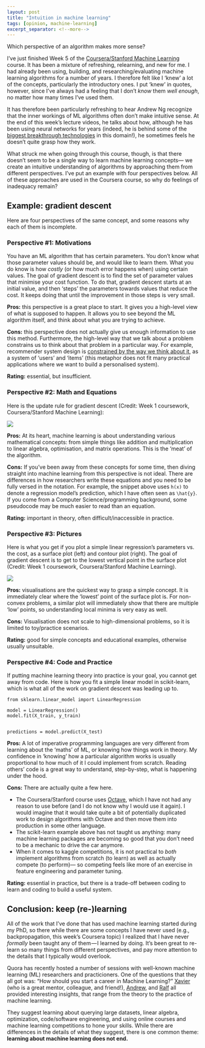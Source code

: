 ```yaml
---
layout: post
title: "Intuition in machine learning"
tags: [opinion, machine-learning]
excerpt_separator: <!--more-->
---
```


Which perspective of an algorithm makes more sense?
<!--more-->

I’ve just finished Week 5 of the [Coursera/Stanford Machine Learning](https://www.coursera.org/learn/machine-learning) course. It has been a mixture of refreshing, relearning, and new for me. I had already been using, building, and researching/evaluating machine learning algorithms for a number of years. I therefore felt like I ‘knew’ a lot of the concepts, particularly the introductory ones. I put ‘knew’ in quotes, however, since I’ve always had a feeling that I don’t _know_ them _well enough_, no matter how many times I’ve used them.

It has therefore been particularly refreshing to hear Andrew Ng recognize that the inner workings of ML algorithms often don’t make intuitive sense. At the end of this week’s lecture videos, he talks about how, although he has been using neural networks for years (indeed, he is behind some of the [biggest breakthrough technologies](https://www.technologyreview.com/s/600766/10-breakthrough-technologies-2016-conversational-interfaces/) in this domain!), he sometimes feels he doesn’t quite grasp how they work.

What struck me when going through this course, though, is that there doesn’t seem to be a single way to learn machine learning concepts— we create an intuitive understanding of algorithms by approaching them from different perspectives. I’ve put an example with four perspectives below. All of these approaches are used in the Coursera course, so why do feelings of inadequacy remain?

## Example: gradient descent
Here are four perspectives of the same concept, and some reasons why each of them is incomplete.

### Perspective #1: Motivations
You have an ML algorithm that has certain parameters. You don’t know what those parameter values should be, and would like to learn them. What you do know is how _costly_ (or how much error happens when) using certain values. The goal of gradient descent is to find the set of parameter values that minimise your cost function. To do that, gradient descent starts at an initial value, and then ‘steps’ the parameters towards values that reduce the cost. It keeps doing that until the improvement in those steps is very small.

**Pros:** this perspective is a great place to start. It gives you a high-level view of what is supposed to happen. It allows you to see beyond the ML algorithm itself, and think about what you are trying to achieve.

**Cons:** this perspective does not actually give us enough information to use this method. Furthermore, the high-level way that we talk about a problem constrains us to think about that problem in a particular way. For example, recommender system design is [constrained by the way we think about it](https://www.quora.com/What-is-the-next-big-thing-in-recommendation-systems/answer/Neal-Lathia), as a system of ‘users’ and ‘items’ (this metaphor does not fit many practical applications where we want to build a personalised system).

**Rating:** essential, but insufficient.

### Perspective #2: Math and Equations
Here is the update rule for gradient descent (Credit: Week 1 coursework, Coursera/Stanford Machine Learning):

<img data-width="1284" data-height="154" src="https://cdn-images-1.medium.com/max/800/1*CmOytMmmdbYEZL0v2-rIOw.png">

**Pros:** At its heart, machine learning is about understanding various mathematical concepts: from simple things like addition and multiplication to linear algebra, optimisation, and matrix operations. This is the ‘meat’ of the algorithm.

**Cons:** If you’ve been away from these concepts for some time, then diving straight into machine learning from this perspective is not ideal. There are differences in how researchers write these equations and you need to be fully versed in the notation. For example, the snippet above uses `h(x)` to denote a regression model’s prediction, which I have often seen as `\hat{y}`. If you come from a Computer Science/programming background, some pseudocode may be much easier to read than an equation.

**Rating:** important in theory, often difficult/inaccessible in practice.

### Perspective #3: Pictures
Here is what you get if you plot a simple linear regression’s parameters vs. the cost, as a surface plot (left) and contour plot (right). The goal of gradient descent is to get to the lowest vertical point in the surface plot (Credit: Week 1 coursework, Coursera/Stanford Machine Learning).

<img data-width="1302" data-height="650" src="https://cdn-images-1.medium.com/max/800/1*Jh2dA0bPj_MatLKK5wcnFQ.png">

**Pros:** visualisations are the quickest way to grasp a simple concept. It is immediately clear where the ‘lowest’ point of the surface plot is. For non-convex problems, a similar plot will immediately show that there are multiple ‘low’ points, so understanding local minima is very easy as well.

**Cons:** Visualisation does not scale to high-dimensional problems, so it is limited to toy/practice scenarios.

**Rating:** good for simple concepts and educational examples, otherwise usually unsuitable.

### Perspective #4: Code and Practice
If putting machine learning theory into practice is your goal, you cannot get away from code. Here is how you fit a simple linear model in scikit-learn, which is what all of the work on gradient descent was leading up to.

```
from sklearn.linear_model import LinearRegression

model = LinearRegression()
model.fit(X_train, y_train)


predictions = model.predict(X_test)
```

**Pros:** A lot of imperative programming languages are very different from learning about the ‘maths’ of ML, or knowing how things work in theory. My confidence in ‘knowing’ how a particular algorithm works is usually proportional to how much of it I could implement from scratch. Reading others’ code is a great way to understand, step-by-step, what is happening under the hood.

**Cons:** There are actually quite a few here.
* The Coursera/Stanford course uses [Octave](https://www.gnu.org/software/octave/), which I have not had any reason to use before (and I do not know why I would use it again). I would imagine that it would take quite a bit of potentially duplicated work to design algorithms with Octave and then move them into production in some other language.
* The scikit-learn example above has not taught us anything: many machine learning packages are becoming so good that you don’t need to be a mechanic to drive the car anymore.
* When it comes to kaggle competitions, it is not practical to _both_ implement algorithms from scratch (to learn) as well as actually compete (to perform)— so competing feels like more of an exercise in feature engineering and parameter tuning.

**Rating:** essential in practice, but there is a trade-off between coding to learn and coding to build a useful system.

## Conclusion: keep (re-)learning
All of the work that I’ve done that has used machine learning started during my PhD, so there while there are some concepts I have never used (e.g., backpropagation, this week’s Coursera topic) I realized that I have never _formally_ been taught any of them — I learned by doing. It’s been great to re-learn so many things from different perspectives, and pay more attention to the details that I typically would overlook.

Quora has recently hosted a number of sessions with well-known machine learning (ML) researchers and practicioners. One of the questions that they all got was: “How should you start a career in Machine Learning?” [Xavier](https://www.quora.com/How-should-one-start-a-career-in-machine-learning-2) (who is a great mentor, colleague, and friend!), [Andrew](https://www.quora.com/How-should-you-start-a-career-in-Machine-Learning), and [Ralf](https://www.quora.com/How-should-one-start-a-career-in-machine-learning-3) all provided interesting insights, that range from the theory to the practice of machine learning.

They suggest learning about querying large datasets, linear algebra, optimization, code/software engineering, and using online courses and machine learning competitions to hone your skills. While there are differences in the details of what they suggest, there is one common theme: **learning about machine learning does not end.**
